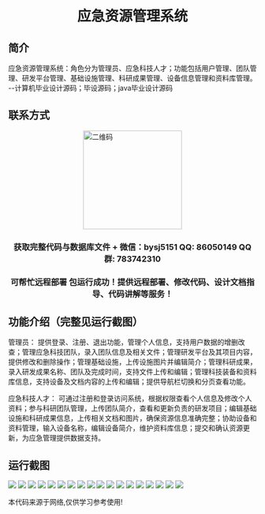 <p><h1 align="center">应急资源管理系统</h1></p>

## 简介
应急资源管理系统：角色分为管理员、应急科技人才；功能包括用户管理、团队管理、研发平台管理、基础设施管理、科研成果管理、设备信息管理和资料库管理。    --计算机毕业设计源码；毕设源码；java毕业设计源码


## 联系方式
<img src="https://bs-1329754181.cos.ap-shanghai.myqcloud.com/wx.jpg" alt="二维码" style="display: block; margin: 0 auto;" width="200px">
<p><h3 align="center">获取完整代码与数据库文件 + 微信：bysj5151 QQ: 86050149 QQ群: 783742310</h3></p>
<p><h3 align="center">可帮忙远程部署 包运行成功！提供远程部署、修改代码、设计文档指导、代码讲解等服务！</h3></p>

## 功能介绍（完整见运行截图）
管理员： 提供登录、注册、退出功能，管理个人信息，支持用户数据的增删改查；管理应急科技团队，录入团队信息及相关文件；管理研发平台及其项目内容，提供修改和删除操作；管理基础设施，上传设施图片并编辑简介；管理科研成果，录入研发成果名称、团队及完成时间，支持文件上传和编辑；管理科技装备和资料库信息，支持设备及文档内容的上传和编辑；提供导航栏切换和分页查看功能。

应急科技人才： 可通过注册和登录访问系统，根据权限查看个人信息及修改个人资料；参与科研团队管理，上传团队简介，查看和更新负责的研发项目；编辑基础设施和科研成果信息，上传相关文档和图片，确保资源信息准确完整；协助设备和资料管理，输入设备名称，编辑设备简介，维护资料库信息；提交和确认资源更新，为应急管理提供数据支持。


## 运行截图
![](https://bs-1329754181.cos.ap-shanghai.myqcloud.com/ssm/EmergencyResourceManagementSystem/img/001.jpg)
![](https://bs-1329754181.cos.ap-shanghai.myqcloud.com/ssm/EmergencyResourceManagementSystem/img/002.jpg)
![](https://bs-1329754181.cos.ap-shanghai.myqcloud.com/ssm/EmergencyResourceManagementSystem/img/003.jpg)
![](https://bs-1329754181.cos.ap-shanghai.myqcloud.com/ssm/EmergencyResourceManagementSystem/img/004.jpg)
![](https://bs-1329754181.cos.ap-shanghai.myqcloud.com/ssm/EmergencyResourceManagementSystem/img/005.jpg)
![](https://bs-1329754181.cos.ap-shanghai.myqcloud.com/ssm/EmergencyResourceManagementSystem/img/006.jpg)
![](https://bs-1329754181.cos.ap-shanghai.myqcloud.com/ssm/EmergencyResourceManagementSystem/img/007.jpg)
![](https://bs-1329754181.cos.ap-shanghai.myqcloud.com/ssm/EmergencyResourceManagementSystem/img/008.jpg)
![](https://bs-1329754181.cos.ap-shanghai.myqcloud.com/ssm/EmergencyResourceManagementSystem/img/009.jpg)
![](https://bs-1329754181.cos.ap-shanghai.myqcloud.com/ssm/EmergencyResourceManagementSystem/img/010.jpg)
![](https://bs-1329754181.cos.ap-shanghai.myqcloud.com/ssm/EmergencyResourceManagementSystem/img/011.jpg)
![](https://bs-1329754181.cos.ap-shanghai.myqcloud.com/ssm/EmergencyResourceManagementSystem/img/012.jpg)
![](https://bs-1329754181.cos.ap-shanghai.myqcloud.com/ssm/EmergencyResourceManagementSystem/img/013.jpg)
![](https://bs-1329754181.cos.ap-shanghai.myqcloud.com/ssm/EmergencyResourceManagementSystem/img/014.jpg)
![](https://bs-1329754181.cos.ap-shanghai.myqcloud.com/ssm/EmergencyResourceManagementSystem/img/015.jpg)
![](https://bs-1329754181.cos.ap-shanghai.myqcloud.com/ssm/EmergencyResourceManagementSystem/img/016.jpg)
![](https://bs-1329754181.cos.ap-shanghai.myqcloud.com/ssm/EmergencyResourceManagementSystem/img/017.jpg)
![](https://bs-1329754181.cos.ap-shanghai.myqcloud.com/ssm/EmergencyResourceManagementSystem/img/018.jpg)

<p>本代码来源于网络,仅供学习参考使用!</p>
